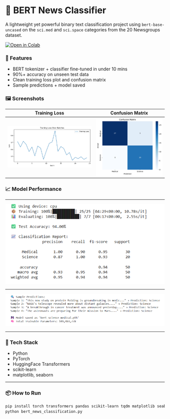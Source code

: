 # 🧠 BERT News Classifier

A lightweight yet powerful binary text classification project using `bert-base-uncased` on the `sci.med` and `sci.space` categories from the 20 Newsgroups dataset.

[![Open in Colab](https://colab.research.google.com/assets/colab-badge.svg)](https://colab.research.google.com/github/Var2299/bert-news-classifier-/blob/main/BERT_News_Classifier.ipynb)


### 🚀 Features
- BERT tokenizer + classifier fine-tuned in under 10 mins
- 90%+ accuracy on unseen test data
- Clean training loss plot and confusion matrix
- Sample predictions + model saved

### 🖼️ Screenshots
| Training Loss | Confusion Matrix |
|---------------|------------------|
| ![Loss](TL.png) | ![Confusion](CM.png) |

### 📈 Model Performance

---

![data1](s1.png)

---

![data2](s2.png)

---

### 🔧 Tech Stack
- Python
- PyTorch
- HuggingFace Transformers
- scikit-learn
- matplotlib, seaborn

---

### 📦 How to Run
```bash
pip install torch transformers pandas scikit-learn tqdm matplotlib seaborn
python bert_news_classification.py
